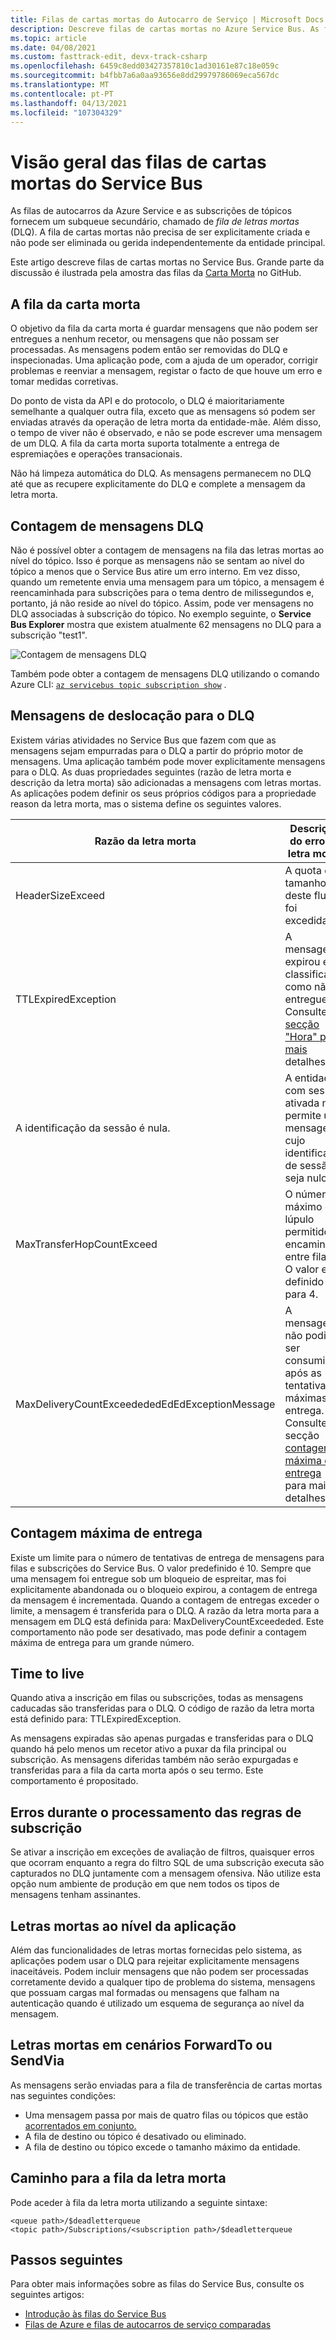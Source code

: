 ```yaml
---
title: Filas de cartas mortas do Autocarro de Serviço | Microsoft Docs
description: Descreve filas de cartas mortas no Azure Service Bus. As filas de autocarros de serviço e as subscrições de tópicos fornecem um subqueue secundário, chamado de fila de letras mortas.
ms.topic: article
ms.date: 04/08/2021
ms.custom: fasttrack-edit, devx-track-csharp
ms.openlocfilehash: 6459c8edd03427357810c1ad30161e87c18e059c
ms.sourcegitcommit: b4fbb7a6a0aa93656e8dd29979786069eca567dc
ms.translationtype: MT
ms.contentlocale: pt-PT
ms.lasthandoff: 04/13/2021
ms.locfileid: "107304329"
---
```

# <a name="overview-of-service-bus-dead-letter-queues"></a>Visão geral das filas de cartas mortas do Service Bus

As filas de autocarros da Azure Service e as subscrições de tópicos fornecem um subqueue secundário, chamado de *fila de letras mortas* (DLQ). A fila de cartas mortas não precisa de ser explicitamente criada e não pode ser eliminada ou gerida independentemente da entidade principal.

Este artigo descreve filas de cartas mortas no Service Bus. Grande parte da discussão é ilustrada pela amostra das filas da [Carta Morta](https://github.com/Azure/azure-service-bus/tree/master/samples/DotNet/Microsoft.Azure.ServiceBus/DeadletterQueue) no GitHub.
 
## <a name="the-dead-letter-queue"></a>A fila da carta morta

O objetivo da fila da carta morta é guardar mensagens que não podem ser entregues a nenhum recetor, ou mensagens que não possam ser processadas. As mensagens podem então ser removidas do DLQ e inspecionadas. Uma aplicação pode, com a ajuda de um operador, corrigir problemas e reenviar a mensagem, registar o facto de que houve um erro e tomar medidas corretivas. 

Do ponto de vista da API e do protocolo, o DLQ é maioritariamente semelhante a qualquer outra fila, exceto que as mensagens só podem ser enviadas através da operação de letra morta da entidade-mãe. Além disso, o tempo de viver não é observado, e não se pode escrever uma mensagem de um DLQ. A fila da carta morta suporta totalmente a entrega de espremiações e operações transacionais.

Não há limpeza automática do DLQ. As mensagens permanecem no DLQ até que as recupere explicitamente do DLQ e complete a mensagem da letra morta.


## <a name="dlq-message-count"></a>Contagem de mensagens DLQ
Não é possível obter a contagem de mensagens na fila das letras mortas ao nível do tópico. Isso é porque as mensagens não se sentam ao nível do tópico a menos que o Service Bus atire um erro interno. Em vez disso, quando um remetente envia uma mensagem para um tópico, a mensagem é reencaminhada para subscrições para o tema dentro de milissegundos e, portanto, já não reside ao nível do tópico. Assim, pode ver mensagens no DLQ associadas à subscrição do tópico. No exemplo seguinte, o **Service Bus Explorer** mostra que existem atualmente 62 mensagens no DLQ para a subscrição "test1". 

![Contagem de mensagens DLQ](./media/service-bus-dead-letter-queues/dead-letter-queue-message-count.png)

Também pode obter a contagem de mensagens DLQ utilizando o comando Azure CLI: [`az servicebus topic subscription show`](/cli/azure/servicebus/topic/subscription#az-servicebus-topic-subscription-show) . 

## <a name="moving-messages-to-the-dlq"></a>Mensagens de deslocação para o DLQ
Existem várias atividades no Service Bus que fazem com que as mensagens sejam empurradas para o DLQ a partir do próprio motor de mensagens. Uma aplicação também pode mover explicitamente mensagens para o DLQ. As duas propriedades seguintes (razão de letra morta e descrição da letra morta) são adicionadas a mensagens com letras mortas. As aplicações podem definir os seus próprios códigos para a propriedade reason da letra morta, mas o sistema define os seguintes valores.

| Razão da letra morta | Descrição do erro da letra morta |
| --- | --- |
|HeaderSizeExceed |A quota de tamanho deste fluxo foi excedida. |
|TTLExpiredException |A mensagem expirou e foi classificada como não entregue. Consulte [a secção "Hora" para mais](#time-to-live) detalhes. |
|A identificação da sessão é nula. |A entidade com sessão ativada não permite uma mensagem cujo identificador de sessão seja nulo. |
|MaxTransferHopCountExceed | O número máximo de lúpulo permitido ao encaminhar entre filas. O valor está definido para 4. |
| MaxDeliveryCountExceedededEdEdExceptionMessage | A mensagem não podia ser consumida após as tentativas máximas de entrega. Consulte a secção [contagem máxima de entrega](#maximum-delivery-count) para mais detalhes. |

## <a name="maximum-delivery-count"></a>Contagem máxima de entrega
Existe um limite para o número de tentativas de entrega de mensagens para filas e subscrições do Service Bus. O valor predefinido é 10. Sempre que uma mensagem foi entregue sob um bloqueio de espreitar, mas foi explicitamente abandonada ou o bloqueio expirou, a contagem de entrega da mensagem é incrementada. Quando a contagem de entregas exceder o limite, a mensagem é transferida para o DLQ. A razão da letra morta para a mensagem em DLQ está definida para: MaxDeliveryCountExceededed. Este comportamento não pode ser desativado, mas pode definir a contagem máxima de entrega para um grande número.

## <a name="time-to-live"></a>Time to live
Quando ativa a inscrição em filas ou subscrições, todas as mensagens caducadas são transferidas para o DLQ. O código de razão da letra morta está definido para: TTLExpiredException.

As mensagens expiradas são apenas purgadas e transferidas para o DLQ quando há pelo menos um recetor ativo a puxar da fila principal ou subscrição. As mensagens diferidas também não serão expurgadas e transferidas para a fila da carta morta após o seu termo. Este comportamento é propositado.

## <a name="errors-while-processing-subscription-rules"></a>Erros durante o processamento das regras de subscrição
Se ativar a inscrição em exceções de avaliação de filtros, quaisquer erros que ocorram enquanto a regra do filtro SQL de uma subscrição executa são capturados no DLQ juntamente com a mensagem ofensiva. Não utilize esta opção num ambiente de produção em que nem todos os tipos de mensagens tenham assinantes.

## <a name="application-level-dead-lettering"></a>Letras mortas ao nível da aplicação
Além das funcionalidades de letras mortas fornecidas pelo sistema, as aplicações podem usar o DLQ para rejeitar explicitamente mensagens inaceitáveis. Podem incluir mensagens que não podem ser processadas corretamente devido a qualquer tipo de problema do sistema, mensagens que possuam cargas mal formadas ou mensagens que falham na autenticação quando é utilizado um esquema de segurança ao nível da mensagem.

## <a name="dead-lettering-in-forwardto-or-sendvia-scenarios"></a>Letras mortas em cenários ForwardTo ou SendVia
As mensagens serão enviadas para a fila de transferência de cartas mortas nas seguintes condições:

- Uma mensagem passa por mais de quatro filas ou tópicos que estão [acorrentados em conjunto.](service-bus-auto-forwarding.md)
- A fila de destino ou tópico é desativado ou eliminado.
- A fila de destino ou tópico excede o tamanho máximo da entidade.

## <a name="path-to-the-dead-letter-queue"></a>Caminho para a fila da letra morta
Pode aceder à fila da letra morta utilizando a seguinte sintaxe:

```
<queue path>/$deadletterqueue
<topic path>/Subscriptions/<subscription path>/$deadletterqueue
```


## <a name="next-steps"></a>Passos seguintes

Para obter mais informações sobre as filas do Service Bus, consulte os seguintes artigos:

* [Introdução às filas do Service Bus](service-bus-dotnet-get-started-with-queues.md)
* [Filas de Azure e filas de autocarros de serviço comparadas](service-bus-azure-and-service-bus-queues-compared-contrasted.md)

